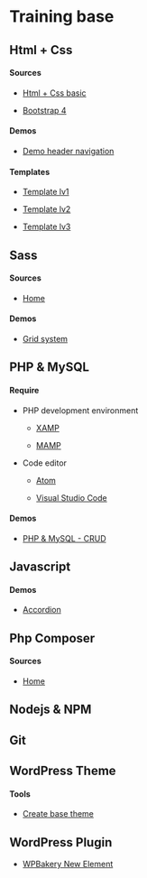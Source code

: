 
# Training base

  

## Html + Css

#### Sources

* [Html + Css basic](https://www.w3schools.com/html/default.asp)

* [Bootstrap 4](https://getbootstrap.com/)

#### Demos

* [Demo header navigation](https://jsfiddle.net/bearstorm/y4mdrnau/9/)

#### Templates

* [Template lv1](https://tympanus.net/codrops/2015/08/11/freebie-sedna-one-page-website-template/)

* [Template lv2](https://tympanus.net/codrops/2016/04/29/freebie-synthetica-one-page-website-template/)

* [Template lv3](https://tympanus.net/codrops/2015/01/27/freebie-boxify-one-page-website-template/)

## Sass

#### Sources

* [Home](https://sass-lang.com/)

#### Demos

* [Grid system](https://github.com/Huynhhuynh/training/blob/master/Sass/grid-system.md)

## PHP & MySQL

#### Require

* PHP development environment

	* [XAMP](https://www.apachefriends.org/index.html)

	* [MAMP](https://www.mamp.info/en/)

  

* Code editor

	* [Atom](https://atom.io/)

	* [Visual Studio Code](https://code.visualstudio.com/)

#### Demos

* [PHP & MySQL - CRUD](https://github.com/Huynhhuynh/training/blob/master/Php%20%2B%20MySql/php-basic/php-basic.md)


## Javascript

#### Demos

* [Accordion](https://jsfiddle.net/bearstorm/hkv4Lbcd/27/)

## Php Composer

#### Sources

* [Home](https://getcomposer.org/)

## Nodejs & NPM



## Git



## WordPress Theme

#### Tools

* [Create base theme](https://underscores.me/)

## WordPress Plugin

* [WPBakery New Element](#)